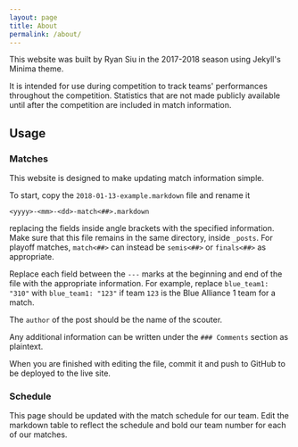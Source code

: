 ```yaml
---
layout: page
title: About
permalink: /about/
---
```


This website was built by Ryan Siu in the 2017-2018 season using Jekyll's Minima theme.

It is intended for use during competition to track teams' performances throughout the competition. Statistics that are not made publicly available until after the competition are included in match information.

## Usage

### Matches

This website is designed to make updating match information simple.

To start, copy the `2018-01-13-example.markdown` file and rename it
```
<yyyy>-<mm>-<dd>-match<##>.markdown
```
replacing the fields inside angle brackets with the specified information. Make sure that this file remains in the same directory, inside `_posts`. For playoff matches, `match<##>` can instead be `semis<##>` or `finals<##>` as appropriate.

Replace each field between the `---` marks at the beginning and end of the file with the appropriate information. For example, replace `blue_team1: "310"` with `blue_team1: "123"` if team `123` is the Blue Alliance 1 team for a match.

The `author` of the post should be the name of the scouter.

Any additional information can be written under the `### Comments` section as plaintext.

When you are finished with editing the file, commit it and push to GitHub to be deployed to the live site.

### Schedule

This page should be updated with the match schedule for our team. Edit the markdown table to reflect the schedule and bold our team number for each of our matches.
